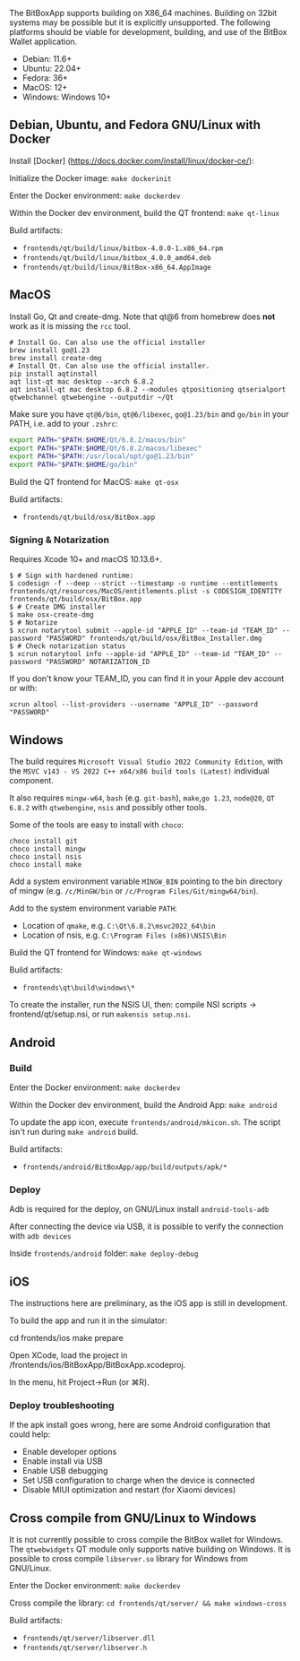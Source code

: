 The BitBoxApp supports building on X86_64 machines. Building on 32bit
systems may be possible but it is explicitly unsupported. The following
platforms should be viable for development, building, and use of the BitBox
Wallet application.

* Debian: 11.6+
* Ubuntu: 22.04+
* Fedora: 36+
* MacOS: 12+
* Windows: Windows 10+

## Debian, Ubuntu, and Fedora GNU/Linux with Docker

Install [Docker]
(https://docs.docker.com/install/linux/docker-ce/):

Initialize the Docker image:
`make dockerinit`

Enter the Docker environment:
`make dockerdev`

Within the Docker dev environment, build the QT frontend:
`make qt-linux`

Build artifacts:
* `frontends/qt/build/linux/bitbox-4.0.0-1.x86_64.rpm`
* `frontends/qt/build/linux/bitbox_4.0.0_amd64.deb`
* `frontends/qt/build/linux/BitBox-x86_64.AppImage`

## MacOS

Install Go, Qt and create-dmg. Note that qt@6 from homebrew does **not** work as it is missing the
`rcc` tool.

```
# Install Go. Can also use the official installer
brew install go@1.23
brew install create-dmg
# Install Qt. Can also use the official installer.
pip install aqtinstall
aqt list-qt mac desktop --arch 6.8.2
aqt install-qt mac desktop 6.8.2 --modules qtpositioning qtserialport qtwebchannel qtwebengine --outputdir ~/Qt
```

Make sure you have `qt@6/bin`,  `qt@6/libexec`, `go@1.23/bin` and `go/bin` in your PATH, i.e. add to your `.zshrc`:

```bash
export PATH="$PATH:$HOME/Qt/6.8.2/macos/bin"
export PATH="$PATH:$HOME/Qt/6.8.2/macos/libexec"
export PATH="$PATH:/usr/local/opt/go@1.23/bin"
export PATH="$PATH:$HOME/go/bin"
```

Build the QT frontend for MacOS:
`make qt-osx`

Build artifacts:
* `frontends/qt/build/osx/BitBox.app`

### Signing & Notarization

Requires Xcode 10+ and macOS 10.13.6+.

```
$ # Sign with hardened runtime:
$ codesign -f --deep --strict --timestamp -o runtime --entitlements frontends/qt/resources/MacOS/entitlements.plist -s CODESIGN_IDENTITY frontends/qt/build/osx/BitBox.app
$ # Create DMG installer
$ make osx-create-dmg
$ # Notarize
$ xcrun notarytool submit --apple-id "APPLE_ID" --team-id "TEAM_ID" --password "PASSWORD" frontends/qt/build/osx/BitBox_Installer.dmg
$ # Check notarization status
$ xcrun notarytool info --apple-id "APPLE_ID" --team-id "TEAM_ID" --password "PASSWORD" NOTARIZATION_ID
```

If you don't know your TEAM_ID, you can find it in your Apple dev account or with:

```
xcrun altool --list-providers --username "APPLE_ID" --password "PASSWORD"
```

## Windows

The build requires `Microsoft Visual Studio 2022 Community Edition`, with the `MSVC v143 - VS 2022 C++ x64/x86 build tools (Latest)`
individual component.

It also requires `mingw-w64`, `bash` (e.g. `git-bash`), `make`,`go 1.23`, `node@20`, `QT 6.8.2` with `qtwebengine`, `nsis`
and possibly other tools.

Some of the tools are easy to install with `choco`:

    choco install git
    choco install mingw
    choco install nsis
    choco install make

Add a system environment variable `MINGW_BIN` pointing to the bin directory of mingw
(e.g. `/c/MinGW/bin` or `/c/Program Files/Git/mingw64/bin`).

Add to the system environment variable `PATH`:
- Location of `qmake`, e.g. `C:\Qt\6.8.2\msvc2022_64\bin`
- Location of nsis, e.g. `C:\Program Files (x86)\NSIS\Bin`

Build the QT frontend for Windows: `make qt-windows`

Build artifacts:
* `frontends\qt\build\windows\*`

To create the installer, run the NSIS UI, then: compile NSI scripts -> frontend/qt/setup.nsi, or run
`makensis setup.nsi`.

## Android

### Build
Enter the Docker environment: `make dockerdev`

Within the Docker dev environment, build the Android App: `make android`

To update the app icon, execute `frontends/android/mkicon.sh`.
The script isn't run during `make android` build.

Build artifacts:
* `frontends/android/BitBoxApp/app/build/outputs/apk/*`

### Deploy
Adb is required for the deploy, on GNU/Linux install `android-tools-adb`

After connecting the device via USB, it is possible to verify the connection with `adb devices`

Inside `frontends/android` folder: `make deploy-debug`

## iOS

The instructions here are preliminary, as the iOS app is still in development.

To build the app and run it in the simulator:

   cd frontends/ios
   make prepare


Open XCode, load the project in /frontends/ios/BitBoxApp/BitBoxApp.xcodeproj.

In the menu, hit Project->Run (or ⌘R).

### Deploy troubleshooting
If the apk install goes wrong, here are some Android configuration that could help:
* Enable developer options
* Enable install via USB
* Enable USB debugging
* Set USB configuration to charge when the device is connected
* Disable MIUI optimization and restart (for Xiaomi devices)

## Cross compile from GNU/Linux to Windows
It is not currently possible to cross compile the BitBox wallet for Windows.
The `qtwebwidgets` QT module only supports native building on Windows. It is
possible to cross compile `libserver.so` library for Windows from GNU/Linux.

Enter the Docker environment:
`make dockerdev`

Cross compile the library:
`cd frontends/qt/server/ && make windows-cross`

Build artifacts:
* `frontends/qt/server/libserver.dll`
* `frontends/qt/server/libserver.h`
